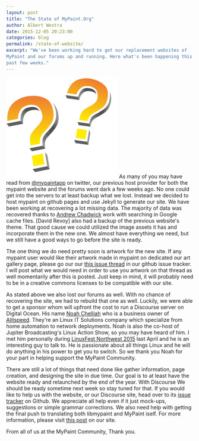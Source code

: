 ```yaml
---
layout: post
title: "The State of MyPaint.Org"
author: Albert Westra
date: 2015-12-05 20:23:00
categories: blog
permalink: /state-of-website/
excerpt: "We've been working hard to get our replacement websites of 
MyPaint and our forums up and running. Here what's been happening this 
past few weeks."
---
```



![question](/assets/posts/2015-12-05-state-of-website.jpg)
As many of you may have read from 
[@mypaintapp](https://twitter.com/MyPaintApp) 
on twitter, our previous host provider for both the mypaint website and 
the forums went dark a few weeks ago. No one could get into the servers 
to at least backup what we lost. Instead we decided to host mypaint on 
github pages and use Jekyll to generate our site. We have been working 
at recovering a lot missing data. The majority of data was recovered 
thanks to [Andrew Chadwick](https://github.com/achadwick) work with 
searching in Google cache files. [David Revoy] also had a backup of 
the previous website's theme. That good cause we could utilized the 
image assets it has and incorporate them in the new one. We almost have 
everything we need, but we still have a good ways to go before the site 
is ready.

The one thing we do need pretty soon is artwork for the new site. If 
any mypaint user would like their artwork made in mypaint on dedicated 
our art gallery page, please go our our 
[this issue thread](mypaint/mypaint.github.io#8) 
in our github issue tracker. I will post what we would need in order to 
use you artwork on that thread as well momentarily after this is posted. 
Just keep in mind, it will probably need to be in a creative commons 
licenses to be compatible with our site.

As stated above we also lost our forums as well. With no chance of 
recovering the site, we had to rebuild that one as well. Luckily, we 
were able to get a sponsor whom will upfront the cost to run a 
Discourse server on Digital Ocean. His name 
[Noah Chelliah](https://twitter.com/Kernellinux) who is a business 
owner of [Alitspeed](http://altispeed.com). They're an Linux IT 
Solutions company which specialize from home automation to network 
deployments. Noah is also the co-host of Jupiter Broadcasting's Linux 
Action Show, so you may have heard of him. I met him personally during 
[LinuxFest Northwest 2015](https://linuxfestnorthwest.org) last April 
and he is an interesting guy to talk to. He is passionate about all 
things Linux and he will do anything in his power to get you to switch. 
So we thank you Noah for your part in helping support the MyPaint 
Community.

There are still a lot of things that need done like gather information, 
page creation, and designing the site in due time. Our goal is to at 
least have the website ready and relaunched by the end of the year. 
With Discourse We should be ready sometime next week so stay tuned for 
that. If you would like to help us with the website, or our Discourse 
site, head over to its [issue tracker](mypaint/mypaint.github.ioissues) 
on Github. We appreciate all help even if it just mock-ups, suggestions 
or simple grammar corrections. We also need help with getting the final 
push to translating both libmypaint and MyPaint iself. For more 
information, please visit 
[this post](/final-push/) 
on our site.

From all of us at the MyPaint Community, Thank you.
